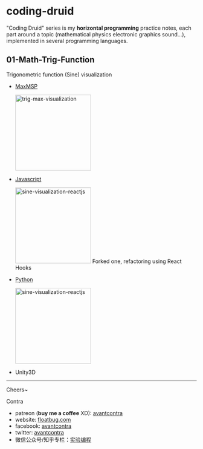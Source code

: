 # coding-druid
"Coding Druid" series is my **horizontal programming** practice notes, each part around a topic (mathematical physics electronic graphics sound...), implemented in several programming languages.

## 01-Math-Trig-Function
Trigonometric function (Sine) visualization

- [MaxMSP](https://github.com/avantcontra/coding-druid/tree/master/01-Math-Trig-Function/maxmsp)

    <img src="http://floatcc.intplusplus.org/trig-max-visualization.gif" alt="trig-max-visualization" width="200">

- [Javascript](https://github.com/avantcontra/coding-druid/tree/master/01-Math-Trig-Function/sine-js-react)

    <img src="http://floatcc.intplusplus.org/sine-visualization-reactjs.gif" alt="sine-visualization-reactjs" width="200">
     Forked one, refactoring using React Hooks

- [Python](https://github.com/avantcontra/coding-druid/tree/master/01-Math-Trig-Function/sine-python)

    <img src="http://floatcc.intplusplus.org/sine-py-effect-0.gif" alt="sine-visualization-reactjs" width="200">

- Unity3D

----


Cheers~

Contra

- patreon (**buy me a coffee** XD): [avantcontra](https://www.patreon.com/avantcontra)
- website: [floatbug.com](https://www.floatbug.com)
- facebook: [avantcontra](https://facebook.com/avantcontra)
- twitter: [avantcontra](https://twitter.com/avantcontra)
- 微信公众号/知乎专栏：[实验编程](https://zhuanlan.zhihu.com/floatlab)


